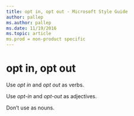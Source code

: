 ```yaml
---
title: opt in, opt out - Microsoft Style Guide
author: pallep
ms.author: pallep
ms.date: 11/19/2016
ms.topic: article
ms.prod = non-product specific
---
```


# opt in, opt out

Use *opt in* and *opt out* as verbs. 

Use *opt-in* and *opt-out* as adjectives.

Don’t use as nouns.
